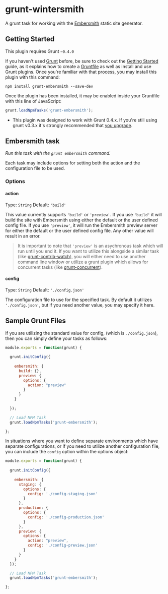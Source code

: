 # grunt-wintersmith

A grunt task for working with the [Embersmith](https://github.com/taras/embersmith) static site generator.

## Getting Started
This plugin requires Grunt `~0.4.0`

If you haven't used [Grunt](http://gruntjs.com/) before, be sure to check out the [Getting Started](http://gruntjs.com/getting-started) guide, as it explains how to create a [Gruntfile](http://gruntjs.com/sample-gruntfile) as well as install and use Grunt plugins. Once you're familiar with that process, you may install this plugin with this command:

```shell
npm install grunt-embersmith --save-dev
```

Once the plugin has been installed, it may be enabled inside your Gruntfile with this line of JavaScript:

```js
grunt.loadNpmTasks('grunt-embersmith');
```

* This plugin was designed to work with Grunt 0.4.x. If you're still using grunt v0.3.x it's strongly recommended that [you upgrade](http://gruntjs.com/upgrading-from-0.3-to-0.4).

## Embersmith task

_Run this task with the `grunt embersmith` command._

Each task may include options for setting both the action and the configuration file to be used.

### Options

#### action

Type: `String`
Default: `'build'`

This value currently supports `'build'` or `'preview'`.  If you use `'build'` it will build the site with Embersmith using either the default or the user defined config file.  If you use `'preview'`, it will run the Embersmith preview server for either the default or the user defined config file.  Any other value will result in an error.

> It is important to note that `'preview'` is an asychronous task which will run until you end it.  If you want to utilize this alongside a similar task (like [grunt-contrib-watch](https://github.com/gruntjs/grunt-contrib-watch)), you will either need to use another command line window or utilize a grunt plugin which allows for concurrent tasks (like [grunt-concurrent](https://github.com/sindresorhus/grunt-concurrent)).

#### config

Type: `String`
Default: `'./config.json'`

The configuration file to use for the specified task.  By default it utilizes `'./config.json'`, but if you need another value, you may specify it here.

## Sample Grunt Files

If you are utilizing the standard value for config, (which is `./config.json`), then you can simply define your tasks as follows:

```js
module.exports = function(grunt) {
  
  grunt.initConfig({
    
    embersmith: {
      build: {},
      preview: {
        options: {
          action: "preview"
        }
      }
    }
    
  });

  // Load NPM Task
  grunt.loadNpmTasks('grunt-embersmith');

};
```

In situations where you want to define separate environments which have separate configurations, or if you need to utilize another configuration file, you can include the `config` option within the options object:

```js
module.exports = function(grunt) {
  
  grunt.initConfig({
    
    embersmith: {
      staging: {
        options: {
          config: './config-staging.json'
        }
      },
      production: {
        options: {
          config: './config-production.json'
        }
      },
      preview: {
        options: {
          action: "preview",
          config: './config-preview.json'
        }
      }
    } 
  });

  // Load NPM Task
  grunt.loadNpmTasks('grunt-embersmith');

};
```
